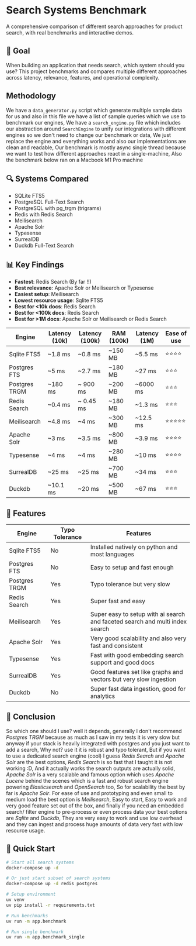 # Search Systems Benchmark

A comprehensive comparison of different search approaches for product search,
with real benchmarks and interactive demos.

## 🎯 Goal

When building an application that needs search, which system should you use?
This project benchmarks and compares multiple different approaches across latency,
relevance, features, and operational complexity.

## Methodology

We have a `data_generator.py` script which generate multiple sample data for us and also in this file we have a list of sample queries which we use to benchmark our engines, We have a `search_engine.py` file which includes our abstraction around `SearchEngine` to unify our integrations with different engines so we don't need to change our benchmark or data, We just replace the engine and everything works and also our implementations are clean and readable, Our benchmark is mostly async single thread because we want to test how different approaches react in a single-machine, Also the benchmark below ran on a Macbook M1 Pro machine

## 🔍 Systems Compared

- SQLite FTS5
- PostgreSQL Full-Text Search
- PostgreSQL with pg_trgm (trigrams)
- Redis with Redis Search
- Meilisearch
- Apache Solr
- Typesense
- SurrealDB
- Duckdb Full-Text Search

## 📊 Key Findings

- **Fastest**: Redis Search (By far !!)
- **Best relevance**: Apache Solr or Meilisearch or Typesense
- **Easiest setup**: Meilisearch
- **Lowest resource usage**: Sqlite FTS5
- **Best for <10k docs**: Redis Search
- **Best for <100k docs**: Redis Search
- **Best for >1M docs**: Apache Solr or Meilisearch or Redis Search

| Engine        | Latency (10k) | Latency (100k) | RAM (100k) | Latency (1M) | Ease of use     |
| ------------- | ------------- | -------------- | ---------- | ------------ | --------------- |
| Sqlite FTS5   | ~1.8 ms       | ~0.8 ms        | ~150 MB    | ~5.5 ms      | ⭐️⭐️⭐️⭐️    |
| Postgres FTS  | ~5 ms         | ~2.7 ms        | ~180 MB    | ~27 ms       | ⭐️⭐️⭐️       |
| Postgres TRGM | ~180 ms       | ~ 900 ms       | ~200 MB    | ~6000 ms     | ⭐️⭐️⭐️       |
| Redis Search  | ~0.4 ms       | ~ 0.45 ms      | ~180 MB    | ~1.3 ms      | ⭐️⭐️⭐️       |
| Meilisearch   | ~4.8 ms       | ~4 ms          | ~300 MB    | ~12.5 ms     | ⭐️⭐️⭐️⭐️⭐️ |
| Apache Solr   | ~3 ms         | ~3.5 ms        | ~800 MB    | ~3.9 ms      | ⭐️⭐️⭐️⭐️    |
| Typesense     | ~4 ms         | ~4 ms          | ~280 MB    | ~10 ms       | ⭐️⭐️⭐️⭐️    |
| SurrealDB     | ~25 ms        | ~25 ms         | ~700 MB    | ~34 ms       | ⭐️⭐️⭐️       |
| Duckdb        | ~10.1 ms      | ~20 ms         | ~500 MB    | ~67 ms       | ⭐️⭐️⭐️       |

## 📌 Features

| Engine        | Typo Tolerance | Features                                                                     |
| ------------- | -------------- | ---------------------------------------------------------------------------- |
| Sqlite FTS5   | No             | Installed natively on python and most languages                              |
| Postgres FTS  | No             | Easy to setup and fast enough                                                |
| Postgres TRGM | Yes            | Typo tolerance but very slow                                                 |
| Redis Search  | Yes            | Super fast and easy                                                          |
| Meilisearch   | Yes            | Super easy to setup with ai search and faceted search and multi index search |
| Apache Solr   | Yes            | Very good scalability and also very fast and consistent                      |
| Typesense     | Yes            | Fast with good embedding search support and good docs                        |
| SurrealDB     | Yes            | Good features set like graphs and vectors but very slow ingestion            |
| Duckdb        | No             | Super fast data ingestion, good for analytics                                |

## 🤔 Conclusion

So which one should I use? well it depends, generally I don't recommend _Postgres TRGM_ because as much as I saw in my tests
it is very slow but anyway if your stack is heavily integrated with postgres and you just want to add a search, Why not? use it it
is robust and typo tolerant, But if you want to use a dedicated search engine (cool) I guess _Redis Search_ and _Apache Solr_ are
the best options, _Redis Search_ is so fast that I taught it is not working :D, And it actually works the search outputs are
actually solid, _Apache Solr_ is a very scalable and famous option which uses _Apache Lucene_ behind the scenes which is a
fast and robust search engine powering _Elasticsearch_ and _OpenSearch_ too, So for scalability the best by far is _Apache Solr_.
For ease of use and prototyping and even small to medium load the best option is _Meilisearch_, Easy to start, Easy to work and
very good feature set out of the box, and finally if you need an embedded search/ filter engine to pre-process or even process data
your best options are _Sqlite_ and _Duckdb_, They are very easy to work and use low overhead and they can ingest and process huge
amounts of data very fast with low resource usage.

## 🚀 Quick Start

```bash
# Start all search systems
docker-compose up -d

# Or just start subset of search systems
docker-compose up -d redis postgres

# Setup environment
uv venv
uv pip install -r requirements.txt

# Run benchmarks
uv run -m app.benchmark

# Run single benchmark
uv run -m app.benchmark_single
```
